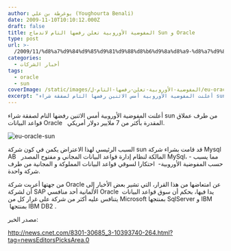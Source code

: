 ```yaml
---
author: يوغرطة بن علي (Youghourta Benali)
date: 2009-11-10T10:10:12.000Z
draft: false
title: المفوضية الأوروبية تعلن رفضها التام لاندماج Sun و Oracle
type: post
url: >-
  /2009/11/%d8%a7%d9%84%d9%85%d9%81%d9%88%d8%b6%d9%8a%d8%a9-%d8%a7%d9%84%d8%a3%d9%88%d8%b1%d9%88%d8%a8%d9%8a%d8%a9-%d8%aa%d8%b9%d9%84%d9%86-%d8%b1%d9%81%d8%b6%d9%87%d8%a7-%d8%a7%d9%84%d8%aa%d8%a7%d9%85-%d9%84/
categories:
  - أخبار الشركات
tags:
  - oracle
  - sun
coverImage: /static/images/المفوضية-الأوروبية-تعلن-رفضها-التام-ل/eu-oracle-sun.jpg
excerpt: "أعلنت المفوضية الأوروبية أمس الاثنين رفضها التام لصفقة شراء sun من طرف عملاق قواعد البيانات Oracle \_\_المقدرة بأكثر من 7 ملايير دولار أمريكي.\n\n![eu-oracle-sun](/static/images/المفوضية-الأوروبية-تعلن-رفضها-التام-ل/eu-oracle-sun.jpg)\n\nالسبب الرئيسي لهذا الاعتراض يكمن في كون شركة sun قد قامت بشراء شركة Mysql AB \_\_المالكة لنظام إدارة"
---
```

أعلنت المفوضية الأوروبية أمس الاثنين رفضها التام لصفقة شراء sun من طرف عملاق قواعد البيانات Oracle   المقدرة بأكثر من 7 ملايير دولار أمريكي.

![eu-oracle-sun](/static/images/المفوضية-الأوروبية-تعلن-رفضها-التام-ل/eu-oracle-sun.jpg)

السبب الرئيسي لهذا الاعتراض يكمن في كون شركة sun قد قامت بشراء شركة Mysql AB   المالكة لنظام إدارة قواعد البيانات المجاني و مفتوح المصدر MySql، مما يسبب - حسب المفوضية الأوروبية-  احتكارا لسوقي قواعد البيانات المملوكة و المجانية من طرف شركة واحدة.

من جهتها أعربت شركة Oracle عن امتعاضها من هذا القرار، التي تشير بعض الأخبار إلى أن لشركة SAP الألمانية أحد منافسي Oracle يدا فيها، بحكم أن سوق قواعد البيانات  يتنافس عليه أكثر من شركة على غرار كل من Microsoft بمنتجها SqlServer و IBM  بمنتجها IBM DB2 .

مصدر الخبر:

<http://news.cnet.com/8301-30685_3-10393740-264.html?tag=newsEditorsPicksArea.0>
